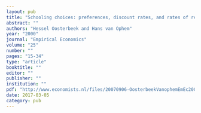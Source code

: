 ```yaml
---
layout: pub
title: "Schooling choices: preferences, discount rates, and rates of return"
abstract: ""
authors: "Hessel Oosterbeek and Hans van Ophem"
year: "2000"
journal: "Empirical Economics"
volume: "25"
number: ""
pages: "15-34"
type: "article"
booktitle: ""
editor: ""
publisher: ""
institution: ""
pdf: "http://www.economists.nl/files/20070906-OosterbeekVanophemEmEc2000.pdf"
date: 2017-03-05
category: pub
---
```


